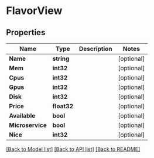 # FlavorView

## Properties

Name | Type | Description | Notes
------------ | ------------- | ------------- | -------------
**Name** | **string** |  | [optional] 
**Mem** | **int32** |  | [optional] 
**Cpus** | **int32** |  | [optional] 
**Gpus** | **int32** |  | [optional] 
**Disk** | **int32** |  | [optional] 
**Price** | **float32** |  | [optional] 
**Available** | **bool** |  | [optional] 
**Microservice** | **bool** |  | [optional] 
**Nice** | **int32** |  | [optional] 

[[Back to Model list]](../README.md#documentation-for-models) [[Back to API list]](../README.md#documentation-for-api-endpoints) [[Back to README]](../README.md)


